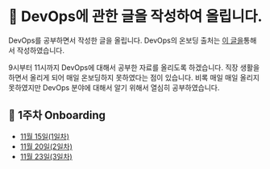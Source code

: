 # 🌈 DevOps에 관한 글을 작성하여 올립니다.

DevOps를 공부하면서 작성한 글을 올립니다.
DevOps의 온보딩 출처는 <a href="https://github.com/GSM-MSG/DevOps-Onboarding/tree/main#devops-onboarding">이 글을</a>통해서 작성하였습니다.

9시부터 11시까지 DevOps에 대해서 공부한 자료를 올리도록 하겠습니다.
직장 생활을 하면서 올리게 되어 매일 온보딩하지 못하였다는 점이 있습니다. 비록 매일 매일 올리지 못하였지만
DevOps 분야에 대해서 알기 위해서 열심히 공부하였습니다.

## 📡 1주차 Onboarding

- <a href="https://github.com/ohyuchan123/Para_TIL/blob/master/Resource/DevOps/DevOps%20-%20Onboarding/1%EC%A3%BC%EC%B0%A8/1%EC%9D%BC%EC%B0%A8%20%EC%98%A8%EB%B3%B4%EB%94%A9.md#-devops-%EB%AC%B8%ED%99%94%EB%9E%80">11월 15일(1일차)</a>
- <a href="https://github.com/ohyuchan123/Para_TIL/blob/master/Resource/DevOps/DevOps%20-%20Onboarding/1%EC%A3%BC%EC%B0%A8/2%EC%9D%BC%EC%B0%A8%20%EC%98%A8%EB%B3%B4%EB%94%A9.md#-%ED%81%B4%EB%9D%BC%EC%9A%B0%EB%93%9C%EB%9E%80">11월 20일(2일차)</a>
- <a href="https://github.com/ohyuchan123/Para_TIL/blob/master/Resource/DevOps/DevOps%20-%20Onboarding/1%EC%A3%BC%EC%B0%A8/3%EC%9D%BC%EC%B0%A8%20%EC%98%A8%EB%B3%B4%EB%94%A9.md#-network-bandwidth%EB%9E%80">11월 23일(3일차)</a>
